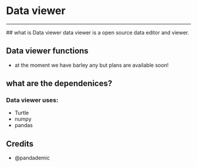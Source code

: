 # Data viewer
<hr>
##  what is Data viewer
data viewer is a open source data editor and viewer.

## Data viewer functions
- at the moment we have barley any but plans are available soon!

## what are the dependenices?
### Data viewer uses:
- Turtle
- numpy
- pandas

## Credits
- @pandademic
